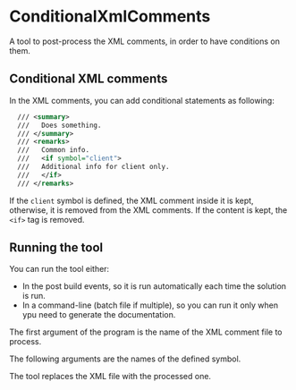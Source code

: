 # ConditionalXmlComments
A tool to post-process the XML comments, in order to have conditions on them.

## Conditional XML comments
In the XML comments, you can add conditional statements as following:
```xml
  /// <summary>
  ///   Does something.
  /// </summary>
  /// <remarks>
  ///   Common info.
  ///   <if symbol="client">
  ///   Additional info for client only.
  ///   </if>
  /// </remarks>
```
If the `client` symbol is defined, the XML comment inside it is kept, otherwise, it is removed from the XML comments. If the content is kept, the `<if>` tag is removed.

## Running the tool
You can run the tool either:
- In the post build events, so it is run automatically each time the solution is run.
- In a command-line (batch file if multiple), so you can run it only when ypu need to generate the documentation.

The first argument of the program is the name of the XML comment file to process.

The following arguments are the names of the defined symbol.

The tool replaces the XML file with the processed one.
